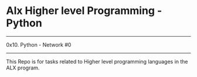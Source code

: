 # Alx Higher level Programming - Python
****

0x10. Python - Network #0

****
This Repo is for tasks related to Higher level programming languages in the ALX program.
